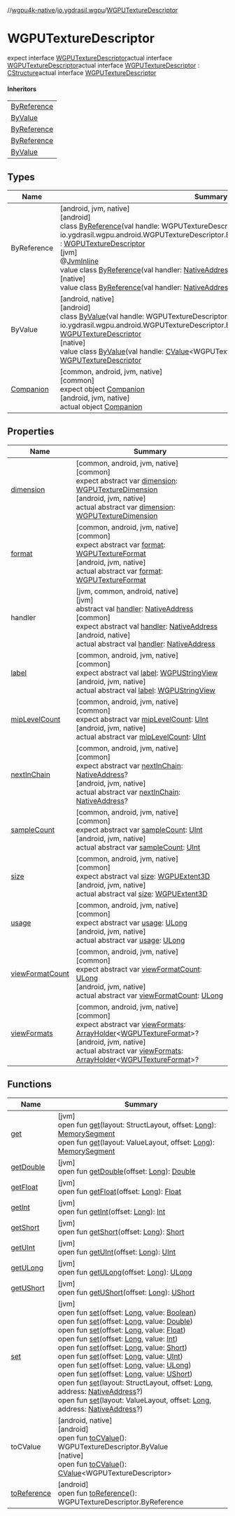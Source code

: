 //[wgpu4k-native](../../../index.md)/[io.ygdrasil.wgpu](../index.md)/[WGPUTextureDescriptor](index.md)

# WGPUTextureDescriptor

expect interface [WGPUTextureDescriptor](index.md)actual interface [WGPUTextureDescriptor](index.md)actual interface [WGPUTextureDescriptor](index.md) : [CStructure](../../ffi/[jvm]-c-structure/index.md)actual interface [WGPUTextureDescriptor](index.md)

#### Inheritors

| |
|---|
| [ByReference]([android]-by-reference/index.md) |
| [ByValue]([android]-by-value/index.md) |
| [ByReference]([jvm]-by-reference/index.md) |
| [ByReference]([native]-by-reference/index.md) |
| [ByValue]([native]-by-value/index.md) |

## Types

| Name | Summary |
|---|---|
| ByReference | [android, jvm, native]<br>[android]<br>class [ByReference]([android]-by-reference/index.md)(val handle: WGPUTextureDescriptor.ByReference = io.ygdrasil.wgpu.android.WGPUTextureDescriptor.ByReference(com.sun.jna.Pointer.NULL)) : [WGPUTextureDescriptor](index.md)<br>[jvm]<br>@[JvmInline](https://kotlinlang.org/api/core/kotlin-stdlib/kotlin.jvm/-jvm-inline/index.html)<br>value class [ByReference]([jvm]-by-reference/index.md)(val handler: [NativeAddress](../../ffi/-native-address/index.md)) : [WGPUTextureDescriptor](index.md)<br>[native]<br>value class [ByReference]([native]-by-reference/index.md)(val handler: [NativeAddress](../../ffi/-native-address/index.md)) : [WGPUTextureDescriptor](index.md) |
| ByValue | [android, native]<br>[android]<br>class [ByValue]([android]-by-value/index.md)(val handle: WGPUTextureDescriptor.ByValue = io.ygdrasil.wgpu.android.WGPUTextureDescriptor.ByValue(com.sun.jna.Pointer.NULL)) : [WGPUTextureDescriptor](index.md)<br>[native]<br>value class [ByValue]([native]-by-value/index.md)(val handle: [CValue](https://kotlinlang.org/api/core/kotlin-stdlib/kotlinx.cinterop/-c-value/index.html)&lt;WGPUTextureDescriptor&gt;) : [WGPUTextureDescriptor](index.md) |
| [Companion](-companion/index.md) | [common, android, jvm, native]<br>[common]<br>expect object [Companion](-companion/index.md)<br>[android, jvm, native]<br>actual object [Companion](-companion/index.md) |

## Properties

| Name | Summary |
|---|---|
| [dimension](dimension.md) | [common, android, jvm, native]<br>[common]<br>expect abstract var [dimension](dimension.md): [WGPUTextureDimension](../-w-g-p-u-texture-dimension/index.md)<br>[android, jvm, native]<br>actual abstract var [dimension](dimension.md): [WGPUTextureDimension](../-w-g-p-u-texture-dimension/index.md) |
| [format](format.md) | [common, android, jvm, native]<br>[common]<br>expect abstract var [format](format.md): [WGPUTextureFormat](../-w-g-p-u-texture-format/index.md)<br>[android, jvm, native]<br>actual abstract var [format](format.md): [WGPUTextureFormat](../-w-g-p-u-texture-format/index.md) |
| handler | [jvm, common, android, native]<br>[jvm]<br>abstract val [handler](../../ffi/[jvm]-c-structure/handler.md): [NativeAddress](../../ffi/-native-address/index.md)<br>[common]<br>expect abstract val [handler](handler.md): [NativeAddress](../../ffi/-native-address/index.md)<br>[android, native]<br>actual abstract val [handler](handler.md): [NativeAddress](../../ffi/-native-address/index.md) |
| [label](label.md) | [common, android, jvm, native]<br>[common]<br>expect abstract val [label](label.md): [WGPUStringView](../-w-g-p-u-string-view/index.md)<br>[android, jvm, native]<br>actual abstract val [label](label.md): [WGPUStringView](../-w-g-p-u-string-view/index.md) |
| [mipLevelCount](mip-level-count.md) | [common, android, jvm, native]<br>[common]<br>expect abstract var [mipLevelCount](mip-level-count.md): [UInt](https://kotlinlang.org/api/core/kotlin-stdlib/kotlin/-u-int/index.html)<br>[android, jvm, native]<br>actual abstract var [mipLevelCount](mip-level-count.md): [UInt](https://kotlinlang.org/api/core/kotlin-stdlib/kotlin/-u-int/index.html) |
| [nextInChain](next-in-chain.md) | [common, android, jvm, native]<br>[common]<br>expect abstract var [nextInChain](next-in-chain.md): [NativeAddress](../../ffi/-native-address/index.md)?<br>[android, jvm, native]<br>actual abstract var [nextInChain](next-in-chain.md): [NativeAddress](../../ffi/-native-address/index.md)? |
| [sampleCount](sample-count.md) | [common, android, jvm, native]<br>[common]<br>expect abstract var [sampleCount](sample-count.md): [UInt](https://kotlinlang.org/api/core/kotlin-stdlib/kotlin/-u-int/index.html)<br>[android, jvm, native]<br>actual abstract var [sampleCount](sample-count.md): [UInt](https://kotlinlang.org/api/core/kotlin-stdlib/kotlin/-u-int/index.html) |
| [size](size.md) | [common, android, jvm, native]<br>[common]<br>expect abstract val [size](size.md): [WGPUExtent3D](../-w-g-p-u-extent3-d/index.md)<br>[android, jvm, native]<br>actual abstract val [size](size.md): [WGPUExtent3D](../-w-g-p-u-extent3-d/index.md) |
| [usage](usage.md) | [common, android, jvm, native]<br>[common]<br>expect abstract var [usage](usage.md): [ULong](https://kotlinlang.org/api/core/kotlin-stdlib/kotlin/-u-long/index.html)<br>[android, jvm, native]<br>actual abstract var [usage](usage.md): [ULong](https://kotlinlang.org/api/core/kotlin-stdlib/kotlin/-u-long/index.html) |
| [viewFormatCount](view-format-count.md) | [common, android, jvm, native]<br>[common]<br>expect abstract var [viewFormatCount](view-format-count.md): [ULong](https://kotlinlang.org/api/core/kotlin-stdlib/kotlin/-u-long/index.html)<br>[android, jvm, native]<br>actual abstract var [viewFormatCount](view-format-count.md): [ULong](https://kotlinlang.org/api/core/kotlin-stdlib/kotlin/-u-long/index.html) |
| [viewFormats](view-formats.md) | [common, android, jvm, native]<br>[common]<br>expect abstract var [viewFormats](view-formats.md): [ArrayHolder](../../ffi/-array-holder/index.md)&lt;[WGPUTextureFormat](../-w-g-p-u-texture-format/index.md)&gt;?<br>[android, jvm, native]<br>actual abstract var [viewFormats](view-formats.md): [ArrayHolder](../../ffi/-array-holder/index.md)&lt;[WGPUTextureFormat](../-w-g-p-u-texture-format/index.md)&gt;? |

## Functions

| Name | Summary |
|---|---|
| [get](../../ffi/[jvm]-c-structure/get.md) | [jvm]<br>open fun [get](../../ffi/[jvm]-c-structure/get.md)(layout: StructLayout, offset: [Long](https://kotlinlang.org/api/core/kotlin-stdlib/kotlin/-long/index.html)): [MemorySegment](../../ffi/-memory-segment/index.md)<br>open fun [get](../../ffi/[jvm]-c-structure/get.md)(layout: ValueLayout, offset: [Long](https://kotlinlang.org/api/core/kotlin-stdlib/kotlin/-long/index.html)): [MemorySegment](../../ffi/-memory-segment/index.md) |
| [getDouble](../../ffi/[jvm]-c-structure/get-double.md) | [jvm]<br>open fun [getDouble](../../ffi/[jvm]-c-structure/get-double.md)(offset: [Long](https://kotlinlang.org/api/core/kotlin-stdlib/kotlin/-long/index.html)): [Double](https://kotlinlang.org/api/core/kotlin-stdlib/kotlin/-double/index.html) |
| [getFloat](../../ffi/[jvm]-c-structure/get-float.md) | [jvm]<br>open fun [getFloat](../../ffi/[jvm]-c-structure/get-float.md)(offset: [Long](https://kotlinlang.org/api/core/kotlin-stdlib/kotlin/-long/index.html)): [Float](https://kotlinlang.org/api/core/kotlin-stdlib/kotlin/-float/index.html) |
| [getInt](../../ffi/[jvm]-c-structure/get-int.md) | [jvm]<br>open fun [getInt](../../ffi/[jvm]-c-structure/get-int.md)(offset: [Long](https://kotlinlang.org/api/core/kotlin-stdlib/kotlin/-long/index.html)): [Int](https://kotlinlang.org/api/core/kotlin-stdlib/kotlin/-int/index.html) |
| [getShort](../../ffi/[jvm]-c-structure/get-short.md) | [jvm]<br>open fun [getShort](../../ffi/[jvm]-c-structure/get-short.md)(offset: [Long](https://kotlinlang.org/api/core/kotlin-stdlib/kotlin/-long/index.html)): [Short](https://kotlinlang.org/api/core/kotlin-stdlib/kotlin/-short/index.html) |
| [getUInt](../../ffi/[jvm]-c-structure/get-u-int.md) | [jvm]<br>open fun [getUInt](../../ffi/[jvm]-c-structure/get-u-int.md)(offset: [Long](https://kotlinlang.org/api/core/kotlin-stdlib/kotlin/-long/index.html)): [UInt](https://kotlinlang.org/api/core/kotlin-stdlib/kotlin/-u-int/index.html) |
| [getULong](../../ffi/[jvm]-c-structure/get-u-long.md) | [jvm]<br>open fun [getULong](../../ffi/[jvm]-c-structure/get-u-long.md)(offset: [Long](https://kotlinlang.org/api/core/kotlin-stdlib/kotlin/-long/index.html)): [ULong](https://kotlinlang.org/api/core/kotlin-stdlib/kotlin/-u-long/index.html) |
| [getUShort](../../ffi/[jvm]-c-structure/get-u-short.md) | [jvm]<br>open fun [getUShort](../../ffi/[jvm]-c-structure/get-u-short.md)(offset: [Long](https://kotlinlang.org/api/core/kotlin-stdlib/kotlin/-long/index.html)): [UShort](https://kotlinlang.org/api/core/kotlin-stdlib/kotlin/-u-short/index.html) |
| [set](../../ffi/[jvm]-c-structure/set.md) | [jvm]<br>open fun [set](../../ffi/[jvm]-c-structure/set.md)(offset: [Long](https://kotlinlang.org/api/core/kotlin-stdlib/kotlin/-long/index.html), value: [Boolean](https://kotlinlang.org/api/core/kotlin-stdlib/kotlin/-boolean/index.html))<br>open fun [set](../../ffi/[jvm]-c-structure/set.md)(offset: [Long](https://kotlinlang.org/api/core/kotlin-stdlib/kotlin/-long/index.html), value: [Double](https://kotlinlang.org/api/core/kotlin-stdlib/kotlin/-double/index.html))<br>open fun [set](../../ffi/[jvm]-c-structure/set.md)(offset: [Long](https://kotlinlang.org/api/core/kotlin-stdlib/kotlin/-long/index.html), value: [Float](https://kotlinlang.org/api/core/kotlin-stdlib/kotlin/-float/index.html))<br>open fun [set](../../ffi/[jvm]-c-structure/set.md)(offset: [Long](https://kotlinlang.org/api/core/kotlin-stdlib/kotlin/-long/index.html), value: [Int](https://kotlinlang.org/api/core/kotlin-stdlib/kotlin/-int/index.html))<br>open fun [set](../../ffi/[jvm]-c-structure/set.md)(offset: [Long](https://kotlinlang.org/api/core/kotlin-stdlib/kotlin/-long/index.html), value: [Short](https://kotlinlang.org/api/core/kotlin-stdlib/kotlin/-short/index.html))<br>open fun [set](../../ffi/[jvm]-c-structure/set.md)(offset: [Long](https://kotlinlang.org/api/core/kotlin-stdlib/kotlin/-long/index.html), value: [UInt](https://kotlinlang.org/api/core/kotlin-stdlib/kotlin/-u-int/index.html))<br>open fun [set](../../ffi/[jvm]-c-structure/set.md)(offset: [Long](https://kotlinlang.org/api/core/kotlin-stdlib/kotlin/-long/index.html), value: [ULong](https://kotlinlang.org/api/core/kotlin-stdlib/kotlin/-u-long/index.html))<br>open fun [set](../../ffi/[jvm]-c-structure/set.md)(offset: [Long](https://kotlinlang.org/api/core/kotlin-stdlib/kotlin/-long/index.html), value: [UShort](https://kotlinlang.org/api/core/kotlin-stdlib/kotlin/-u-short/index.html))<br>open fun [set](../../ffi/[jvm]-c-structure/set.md)(layout: StructLayout, offset: [Long](https://kotlinlang.org/api/core/kotlin-stdlib/kotlin/-long/index.html), address: [NativeAddress](../../ffi/-native-address/index.md)?)<br>open fun [set](../../ffi/[jvm]-c-structure/set.md)(layout: ValueLayout, offset: [Long](https://kotlinlang.org/api/core/kotlin-stdlib/kotlin/-long/index.html), address: [NativeAddress](../../ffi/-native-address/index.md)?) |
| toCValue | [android, native]<br>[android]<br>open fun [toCValue]([android]to-c-value.md)(): WGPUTextureDescriptor.ByValue<br>[native]<br>open fun [toCValue]([native]to-c-value.md)(): [CValue](https://kotlinlang.org/api/core/kotlin-stdlib/kotlinx.cinterop/-c-value/index.html)&lt;WGPUTextureDescriptor&gt; |
| [toReference](to-reference.md) | [android]<br>open fun [toReference](to-reference.md)(): WGPUTextureDescriptor.ByReference |